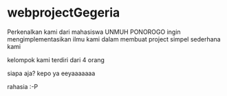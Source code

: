 # webprojectGegeria

Perkenalkan kami dari mahasiswa UNMUH PONOROGO ingin mengimplementasikan ilmu kami dalam membuat project simpel sederhana kami

kelompok kami terdiri dari 4 orang

siapa aja? kepo ya eeyaaaaaaa

rahasia :-P

